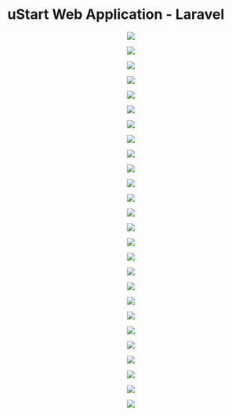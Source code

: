 # uStart Web Application - Laravel

<p align="center"><img src="public/readme/1.jpg"></p>
<p align="center"><img src="public/readme/2.jpg"></p>
<p align="center"><img src="public/readme/3.jpg"></p>
<p align="center"><img src="public/readme/4.jpg"></p>
<p align="center"><img src="public/readme/5.jpg"></p>
<p align="center"><img src="public/readme/6.jpg"></p>
<p align="center"><img src="public/readme/7.jpg"></p>
<p align="center"><img src="public/readme/8.jpg"></p>
<p align="center"><img src="public/readme/9.jpg"></p>
<p align="center"><img src="public/readme/10.jpg"></p>
<p align="center"><img src="public/readme/11.jpg"></p>
<p align="center"><img src="public/readme/12.jpg"></p>
<p align="center"><img src="public/readme/13.jpg"></p>
<p align="center"><img src="public/readme/14.jpg"></p>
<p align="center"><img src="public/readme/15.jpg"></p>
<p align="center"><img src="public/readme/16.jpg"></p>
<p align="center"><img src="public/readme/17.jpg"></p>
<p align="center"><img src="public/readme/18.jpg"></p>
<p align="center"><img src="public/readme/19.jpg"></p>
<p align="center"><img src="public/readme/20.jpg"></p>
<p align="center"><img src="public/readme/21.jpg"></p>
<p align="center"><img src="public/readme/22.jpg"></p>
<p align="center"><img src="public/readme/23.jpg"></p>
<p align="center"><img src="public/readme/24.jpg"></p>
<p align="center"><img src="public/readme/25.jpg"></p>
<p align="center"><img src="public/readme/26.jpg"></p>




